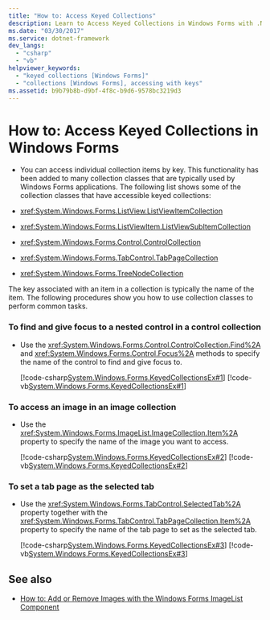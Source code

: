 ```yaml
---
title: "How to: Access Keyed Collections"
description: Learn to Access Keyed Collections in Windows Forms with .NET Framework 4.8 - ListView, Control, TabControl, and more. Boost your app's functionality.
ms.date: "03/30/2017"
ms.service: dotnet-framework
dev_langs: 
  - "csharp"
  - "vb"
helpviewer_keywords: 
  - "keyed collections [Windows Forms]"
  - "collections [Windows Forms], accessing with keys"
ms.assetid: b9b79b8b-d9bf-4f8c-b9d6-9578bc3219d3
---
```

# How to: Access Keyed Collections in Windows Forms

- You can access individual collection items by key. This functionality has been added to many collection classes that are typically used by Windows Forms applications. The following list shows some of the collection classes that have accessible keyed collections:  
  
- <xref:System.Windows.Forms.ListView.ListViewItemCollection>  
  
- <xref:System.Windows.Forms.ListViewItem.ListViewSubItemCollection>  
  
- <xref:System.Windows.Forms.Control.ControlCollection>  
  
- <xref:System.Windows.Forms.TabControl.TabPageCollection>  
  
- <xref:System.Windows.Forms.TreeNodeCollection>  
  
The key associated with an item in a collection is typically the name of the item. The following procedures show you how to use collection classes to perform common tasks.  
  
### To find and give focus to a nested control in a control collection  
  
- Use the <xref:System.Windows.Forms.Control.ControlCollection.Find%2A> and <xref:System.Windows.Forms.Control.Focus%2A> methods to specify the name of the control to find and give focus to.  
  
     [!code-csharp[System.Windows.Forms.KeyedCollectionsEx#1](~/samples/snippets/csharp/VS_Snippets_Winforms/System.Windows.Forms.KeyedCollectionsEx/CS/Form1.cs#1)]
     [!code-vb[System.Windows.Forms.KeyedCollectionsEx#1](~/samples/snippets/visualbasic/VS_Snippets_Winforms/System.Windows.Forms.KeyedCollectionsEx/VB/Form1.vb#1)]  
  
### To access an image in an image collection  
  
- Use the <xref:System.Windows.Forms.ImageList.ImageCollection.Item%2A> property to specify the name of the image you want to access.  
  
     [!code-csharp[System.Windows.Forms.KeyedCollectionsEx#2](~/samples/snippets/csharp/VS_Snippets_Winforms/System.Windows.Forms.KeyedCollectionsEx/CS/Form1.cs#2)]
     [!code-vb[System.Windows.Forms.KeyedCollectionsEx#2](~/samples/snippets/visualbasic/VS_Snippets_Winforms/System.Windows.Forms.KeyedCollectionsEx/VB/Form1.vb#2)]  
  
### To set a tab page as the selected tab  
  
- Use the <xref:System.Windows.Forms.TabControl.SelectedTab%2A> property together with the <xref:System.Windows.Forms.TabControl.TabPageCollection.Item%2A> property to specify the name of the tab page to set as the selected tab.  
  
     [!code-csharp[System.Windows.Forms.KeyedCollectionsEx#3](~/samples/snippets/csharp/VS_Snippets_Winforms/System.Windows.Forms.KeyedCollectionsEx/CS/Form1.cs#3)]
     [!code-vb[System.Windows.Forms.KeyedCollectionsEx#3](~/samples/snippets/visualbasic/VS_Snippets_Winforms/System.Windows.Forms.KeyedCollectionsEx/VB/Form1.vb#3)]  
  
## See also

- [How to: Add or Remove Images with the Windows Forms ImageList Component](how-to-add-or-remove-images-with-the-windows-forms-imagelist-component.md)
